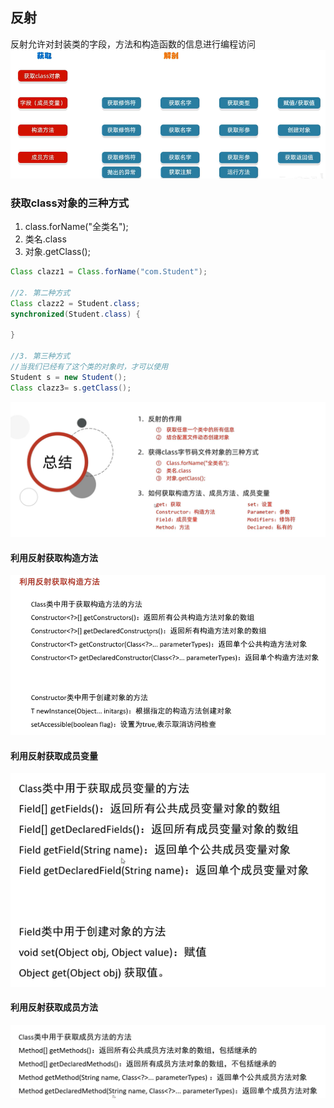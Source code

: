 ## 反射
反射允许对封装类的字段，方法和构造函数的信息进行编程访问
![alt text](image-25.png)

### 获取class对象的三种方式
1. class.forName("全类名");
2. 类名.class
3. 对象.getClass();

```java
Class clazz1 = Class.forName("com.Student");

//2. 第二种方式
Class clazz2 = Student.class;
synchronized(Student.class) {

}

//3. 第三种方式
//当我们已经有了这个类的对象时，才可以使用
Student s = new Student();
Class clazz3= s.getClass();
```
![alt text](image-29.png)
#### 利用反射获取构造方法
![alt text](image-26.png)


#### 利用反射获取成员变量
![alt text](image-27.png)

#### 利用反射获取成员方法
![alt text](image-28.png)
